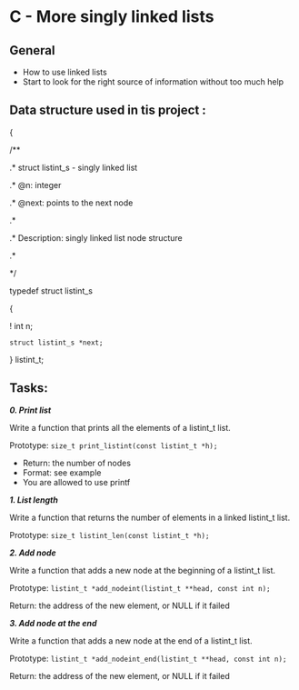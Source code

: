 # C - More singly linked lists

## General

- How to use linked lists
- Start to look for the right source of information without too much help

## Data structure used in tis project :
{

 /**

 .* struct listint_s - singly linked list

 .* @n: integer

 .* @next: points to the next node

 .*

 .* Description: singly linked list node structure

 .*

  */

typedef struct listint_s

{

!    int n;

    struct listint_s *next;

} listint_t;
## Tasks:

***0. Print list***

Write a function that prints all the elements of a listint_t list.

Prototype: `size_t print_listint(const listint_t *h);`

- Return: the number of nodes
- Format: see example
- You are allowed to use printf

***1. List length***

Write a function that returns the number of elements in a linked listint_t list.

Prototype: `size_t listint_len(const listint_t *h);`

***2. Add node***

Write a function that adds a new node at the beginning of a listint_t list.

Prototype: `listint_t *add_nodeint(listint_t **head, const int n);`

Return: the address of the new element, or NULL if it failed

***3. Add node at the end***

Write a function that adds a new node at the end of a listint_t list.

Prototype: `listint_t *add_nodeint_end(listint_t **head, const int n);`

Return: the address of the new element, or NULL if it failed



